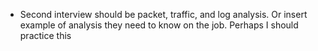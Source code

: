 - Second interview should be packet, traffic, and log analysis. Or insert example of analysis they need to know on the job. Perhaps I should practice this